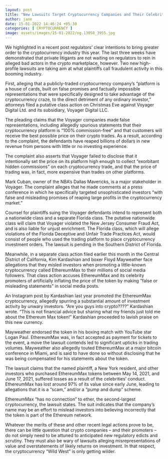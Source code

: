 ```yaml
---
layout: post
title: "New Lawsuits Target Cryptocurrency Companies and Their Celebrity Endorsers"
author: jane 
date: 15-01-2022 14:46:24 +05:30 
categories: [ CRYPTOCURRENCY ] 
image: assets/images/15-01-2022/og.13058_3955.jpg
---
```

We highlighted in a recent post regulators’ clear intentions to bring greater order to the cryptocurrency industry this year. The last three weeks have demonstrated that private litigants are not waiting on regulators to rein in alleged bad actors in the crypto marketplace, however. Two new high-profile lawsuits are taking aim at what plaintiffs call fraudulent activity in this booming industry.

First, alleging that a publicly-traded cryptocurrency company’s “platform is a house of cards, built on false promises and factually impossible representations that were specifically designed to take advantage of the cryptocurrency craze, to the direct detriment of any ordinary investor,” attorneys filed a putative class action on Christmas Eve against Voyager Digital Ltd. and its subsidiary, Voyager Digital LLC.

The pleading claims that the Voyager companies made false representations, including allegedly spurious statements that their cryptocurrency platform is “100% commission-free” and that customers will receive the best possible price on their crypto trades. As a result, according to the complaint, the defendants have reaped billions of dollars in new revenue from persons with little or no investing experience.

The complaint also asserts that Voyager failed to disclose that it intentionally set the price on its platform high enough to collect “exorbitant hidden commissions” on each cryptocurrency trade, and that the price of trading was, in fact, more expensive than trades on other platforms.

Mark Cuban, owner of the NBA’s Dallas Mavericks, is a major stakeholder in Voyager. The complaint alleges that he made comments at a press conference in which he specifically targeted unsophisticated investors “with false and misleading promises of reaping large profits in the cryptocurrency market.”

Counsel for plaintiffs suing the Voyager defendants intend to represent both a nationwide class and a separate Florida class. The putative nationwide class will claim that Voyager violated the New Jersey Consumer Fraud Act, and is also liable for unjust enrichment. The Florida class, which will allege violations of the Florida Deceptive and Unfair Trade Practices Act, would consist of people who used the trading platform to place cryptocurrency investment orders. The lawsuit is pending in the Southern District of Florida.

Meanwhile, in a separate class action filed earlier this month in the Central District of California, Kim Kardashian and boxer Floyd Mayweather face allegations that they misled investors when promoting a little-known cryptocurrency called EthereumMax to their millions of social media followers. That class action accuses EthereumMax and its celebrity promoters of artificially inflating the price of the token by making “false or misleading statements” in social media posts.

An Instagram post by Kardashian last year promoted the EthereumMax cryptocurrency, allegedly spurring a substantial amount of investment activity by unwary investors. “Are you guys into crypto????” Kardashian wrote. “This is not financial advice but sharing what my friends just told me about the Ethereum Max token!” Kardashian proceeded to lavish praise on this new currency.

Mayweather endorsed the token in his boxing match with YouTube star Logan Paul. EthereumMax was, in fact accepted as payment for tickets to the event, a move the lawsuit contends led to significant upticks in trading volumes. Mayweather also allegedly touted EthereumMax at a major bitcoin conference in Miami, and is said to have done so without disclosing that he was being compensated for his statements about the token.

The lawsuit claims that the named plaintiff, a New York resident, and other investors who purchased EthereumMax tokens between May 14, 2021, and June 17, 2021, suffered losses as a result of the celebrities’ conduct. EthereumMax has lost around 97% of its value since early June, leading to allegations that it is a “scam,” and/or a “pump and dump” scheme.

EthereumMax “has no connection” to ether, the second-largest cryptocurrency, the lawsuit states. The suit indicates that the company’s name may be an effort to mislead investors into believing incorrectly that the token is part of the Ethereum network.

Whatever the merits of these and other recent legal actions prove to be, there can be little question that crypto companies – and their promoters – do not simply need to be attuned to anticipated new regulatory edicts and scrutiny. They must also be wary of lawsuits alleging misrepresentations of value and overstatements of likely returns on investment. In that respect, the cryptocurrency “Wild West” is only getting wilder.